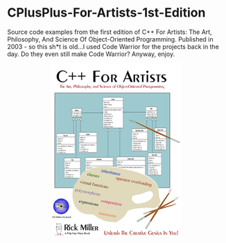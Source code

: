 # CPlusPlus-For-Artists-1st-Edition
Source code examples from the first edition of C++ For Artists: The Art, Philosophy, And Science Of Object-Oriented Programming. Published in 2003 - so this sh*t is old...I used Code Warrior for the projects back in the day. Do they even still make Code Warrior? Anyway, enjoy.

<div style="text-align:center"><a href="https://pulpfreepress.com"><img src="images/C++_For_Artists_Cover_Medium.jpg"></img></a></div>